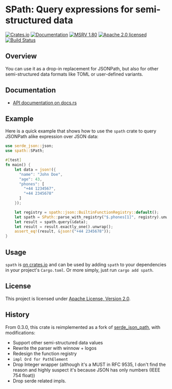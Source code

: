 # SPath: Query expressions for semi-structured data

[![Crates.io][crates-badge]][crates-url]
[![Documentation][docs-badge]][docs-url]
[![MSRV 1.80][msrv-badge]](https://www.whatrustisit.com)
[![Apache 2.0 licensed][license-badge]][license-url]
[![Build Status][actions-badge]][actions-url]

[crates-badge]: https://img.shields.io/crates/v/spath.svg
[crates-url]: https://crates.io/crates/spath
[docs-badge]: https://docs.rs/spath/badge.svg
[msrv-badge]: https://img.shields.io/badge/MSRV-1.80-green?logo=rust
[docs-url]: https://docs.rs/spath
[license-badge]: https://img.shields.io/crates/l/spath
[license-url]: LICENSE
[actions-badge]: https://github.com/cratesland/spath/workflows/CI/badge.svg
[actions-url]:https://github.com/cratesland/spath/actions?query=workflow%3ACI

## Overview

You can use it as a drop-in replacement for JSONPath, but also for other semi-structured data formats like TOML or user-defined variants.

## Documentation

* [API documentation on docs.rs](https://docs.rs/spath)

## Example

Here is a quick example that shows how to use the `spath` crate to query JSONPath alike expression over JSON data:

```rust
use serde_json::json;
use spath::SPath;

#[test]
fn main() {
    let data = json!({
      "name": "John Doe",
      "age": 43,
      "phones": [
        "+44 1234567",
        "+44 2345678"
      ]
    });

    let registry = spath::json::BuiltinFunctionRegistry::default();
    let spath = SPath::parse_with_registry("$.phones[1]", registry).unwrap();
    let result = spath.query(&data);
    let result = result.exactly_one().unwrap();
    assert_eq!(result, &json!("+44 2345678"));
}
```

## Usage

`spath` is [on crates.io](https://crates.io/crates/spath) and can be used by adding `spath` to your dependencies in your project's `Cargo.toml`. Or more simply, just run `cargo add spath`.

## License

This project is licensed under [Apache License, Version 2.0](LICENSE).

## History

From 0.3.0, this crate is reimplemented as a fork of [serde_json_path](https://crates.io/crates/serde_json_path), with modifications:

* Support other semi-structured data values
* Rewrite the parser with winnow + logos
* Redesign the function registry
* `impl Ord for PathElement`
* Drop Integer wrapper (although it's a MUST in RFC 9535, I don't find the reason and highly suspect it's because JSON has only numbers (IEEE 754 float))
* Drop serde related impls.
